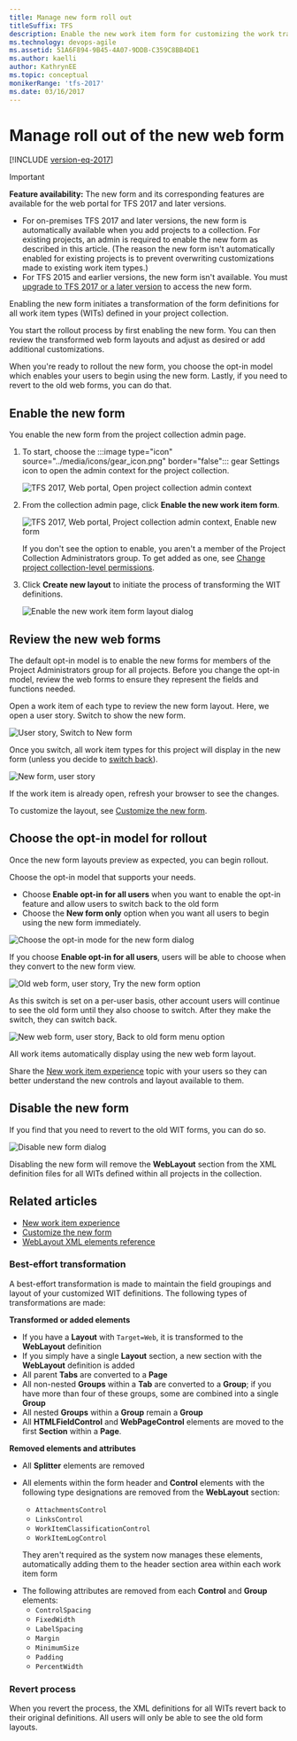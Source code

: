 ```yaml
---
title: Manage new form roll out
titleSuffix: TFS    
description: Enable the new work item form for customizing the work tracking experience in Azure DevOps Services & Team Foundation Server  
ms.technology: devops-agile
ms.assetid: 51A6F894-9B45-4A07-9DDB-C359C8BB4DE1
ms.author: kaelli
author: KathrynEE
ms.topic: conceptual
monikerRange: 'tfs-2017'
ms.date: 03/16/2017
---
```


# Manage roll out of the new web form

[!INCLUDE [version-eq-2017](../includes/version-eq-2017.md)]

> [!IMPORTANT]  
> **Feature availability:** The new form and its corresponding features are available for the web portal for TFS 2017 and later versions.
> - For on-premises TFS 2017 and later versions, the new form is automatically available when you add projects to a collection. For existing projects, an admin is required to enable the new form as described in this article. (The reason the new form isn't automatically enabled for existing projects is to prevent overwriting customizations made to existing work item types.) 
> - For TFS 2015 and earlier versions, the new form isn't available. You must [upgrade to TFS 2017 or a later version](https://visualstudio.microsoft.com/downloads) to access the new form.

Enabling the new form initiates a transformation of the form definitions for all work item types (WITs) defined in your project collection. 

You start the rollout process by first enabling the new form. You can then review the transformed web form layouts and adjust as desired or add additional customizations. 

When you're ready to rollout the new form, you choose the opt-in model which enables your users to begin using the new form. Lastly, if you need to revert to the old web forms, you can do that.  


<a id="enable"></a>
## Enable the new form  

You enable the new form from the project collection admin page.     

1. To start, choose the :::image type="icon" source="../media/icons/gear_icon.png" border="false"::: gear Settings icon to open the admin context for the project collection.  

	<img src="media/manage-new-form-open-tcp-admin-context.png" alt="TFS 2017, Web portal, Open project collection admin context" /> 

2. From the collection admin page, click **Enable the new work item form**. 

	<img src="media/manage-new-form-enable-new-form.png" alt="TFS 2017, Web portal, Project collection admin context, Enable new form" />

	If you don't see the option to enable, you aren't a member of the Project Collection Administrators group. To get added as one, see [Change project collection-level permissions](../organizations/security/change-organization-collection-level-permissions.md).  

4. Click **Create new layout** to initiate the process of transforming the WIT definitions.  

	<img src="media/manage-new-form-enable-new-form-dialog.png" alt="Enable the new work item form layout dialog" />

<!---
You enable the new form from the project collection admin page.    

1. To start, open the admin context for the project.  

	![Open admin context](../organizations/settings/work/media/team-services-open-admin-context.png)  

2. From the collection admin page, click **Enable the new work item form**. 

	![Process tab](media/m-new-form-admin-enable.png)

	If you don't see the option to enable, you aren't a member of the Project Collection Administrators group. To get added as one, see [Change project collection-level permissions](../organizations/security/change-organization-collection-level-permissions.md).  

4. Click Create new layout to initiate the process of transforming the WIT definitions.  

	![Process tab](media/m_new-form-enable.png)  
-->

<a id="review"></a>
## Review the new web forms  

The default opt-in model is to enable the new forms for members of the Project Administrators group for all projects. Before you change the opt-in model, review the web forms to ensure they represent the fields and functions needed. 

Open a work item of each type to review the new form layout. Here, we open a user story. Switch to show the new form. 

![User story, Switch to New form](media/m-new-form-try-switch.png)
 
Once you switch, all work item types for this project will display in the new form (unless you decide to [switch back](process/new-work-item-experience.md#switch-back)).  

![New form, user story](media/new-form-user-story.png)  

If the work item is already open, refresh your browser to see the changes. 

To customize the layout, see [Customize the new form](customize-wit-form.md). 

<a id="opt-in"></a>
## Choose the opt-in model for rollout  
Once the new form layouts preview as expected, you can begin rollout. 

Choose the opt-in model that supports your needs. 
- Choose **Enable opt-in for all users** when you want to enable the opt-in feature and allow users to switch back to the old form
- Choose the **New form only** option when you want all users to begin using the new form immediately.  

<img src="media/manage-new-form-choose-opt-in-dialog.png" alt="Choose the opt-in mode for the new form dialog" />

If you choose **Enable opt-in for all users**, users will be able to choose when they convert to the new form view. 

![Old web form, user story, Try the new form option](media/m-new-form-try-switch.png)  

As this switch is set on a per-user basis, other account users will continue to see the old form until they also choose to switch. After they make the switch, they can switch back.  

![New web form, user story, Back to old form menu option](media/m-new-form-user-story-switch-to-old-form.png)  

All work items automatically display using the new web form layout.  

Share the [New work item experience](process/new-work-item-experience.md) topic with your users so they can better understand the new controls and layout available to them.  

<a id="disable"></a>
## Disable the new form  

If you find that you need to revert to the old WIT forms, you can do so.  

<img src="media/manage-new-form-disable-dialog.png" alt="Disable new form dialog" />

Disabling the new form will remove the **WebLayout** section from the XML definition files for all WITs defined within all projects in the collection.  


## Related articles

- [New work item experience](process/new-work-item-experience.md) 
- [Customize the new form](customize-wit-form.md)  
- [WebLayout XML elements reference](xml/weblayout-xml-elements.md)  

### Best-effort transformation 

A best-effort transformation is made to maintain the field groupings and layout of your customized WIT definitions. The following types of transformations are made:  

**Transformed or added elements**  

<ul>
<li>If you have a <strong>Layout</strong> with <code>Target=Web</code>, it is transformed to the <strong>WebLayout</strong> definition</li>
<li>If you simply have a single <strong>Layout</strong> section, a new section with the <strong>WebLayout</strong> definition is added</li>
<li>All parent <strong>Tabs</strong> are converted to a <strong>Page</strong></li>
<li>All non-nested <strong>Groups</strong> within a <strong>Tab</strong> are converted to a <strong>Group</strong>; if you have more than four of these groups, some are combined into a single <strong>Group</strong> </li>
<li>All nested <strong>Groups</strong> within a <strong>Group</strong> remain a <strong>Group</strong> </li>
<li>All <strong>HTMLFieldControl</strong> and <strong>WebPageControl</strong> elements are moved to the first <strong>Section</strong> within a <strong>Page</strong>. </li>
</ul>

**Removed elements and attributes**  

<ul>
<li>All <strong>Splitter</strong> elements are removed </li>
<li><p>All elements within the form header and <strong>Control</strong> elements with the following type designations are removed from the <strong>WebLayout</strong> section:</p>
<ul>
<li><code>AttachmentsControl</code></li>
<li><code>LinksControl</code> </li>
<li><code>WorkItemClassificationControl</code></li>
<li><code>WorkItemLogControl</code></li>
</ul>
<p>They aren&#39;t required as the system now manages these elements, automatically adding them to the header section area within each work item form</p>
</li>
<li>The following attributes are removed from each <strong>Control</strong> and <strong>Group</strong> elements:
<ul>
<li><code>ControlSpacing</code></li>
<li><code>FixedWidth</code> </li>
<li><code>LabelSpacing</code></li>
<li><code>Margin</code> </li>
<li><code>MinimumSize</code></li>
<li><code>Padding</code></li>
<li><code>PercentWidth</code> </li>
</ul>
</li>
</ul>


### Revert process  

When you revert the process, the XML definitions for all WITs revert back to their original definitions. All users will only be able to see the old form layouts. 

<!---
###Visual Studio work item forms   

Certain new controls are added to the Layout section, such as the Development and Discussion section controls. However, these do not display unless XXX. 
-->